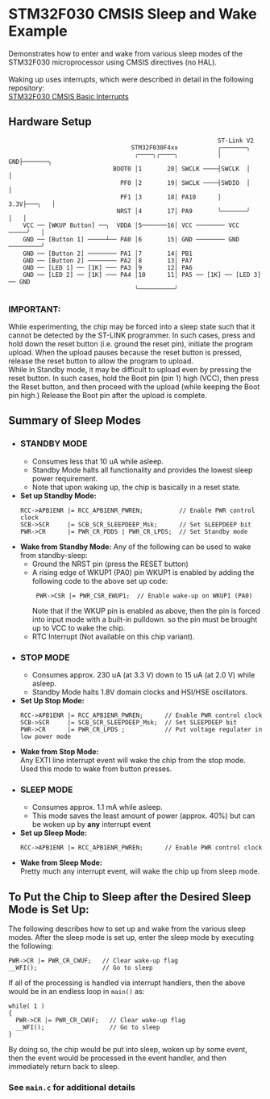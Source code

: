 # STM32F030 CMSIS Sleep and Wake Example
Demonstrates how to enter and wake from various sleep modes of the STM32F030 microprocessor using CMSIS directives (no HAL).<br>
<br>
Waking up uses interrupts, which were described in detail in the following repository:<br>
[STM32F030 CMSIS Basic Interrupts](https://github.com/EZdenki/STM32F030-CMSIS-Basic-Interrupts)<br>

## Hardware Setup
```
                                                          ST-Link V2 
                                  STM32F030F4xx           ╭───────╮     
                                   ╭────╮╭────╮           │    GND├───────╮
                             BOOT0 │1       20│ SWCLK ────┤SWCLK  │       │
                               PF0 │2       19│ SWCLK ────┤SWDIO  │       │
                               PF1 │3       18│ PA10      │   3.3V├───╮   │
                              NRST │4       17│ PA9       ╰───────╯   │   │
    VCC ── [WKUP Button] ──╮  VDDA │5───────16│ VCC ──────── VCC ─────╯   │
    GND ── [Button 1] ─────┴── PA0 │6       15│ GND ──────── GND ─────────╯
    GND ── [Button 2] ──────── PA1 │7       14│ PB1
    GND ── [Button 2] ──────── PA2 │8       13│ PA7
    GND ── [LED 1] ── [1K] ─── PA3 │9       12│ PA6
    GND ── [LED 2] ── [1K] ─── PA4 │10      11│ PA5 ── [1K] ── [LED 3] ── GND
                                   ╰──────────╯
```
### IMPORTANT:
While experimenting, the chip may be forced into a sleep state such that it cannot be
detected by the ST-LINK programmer. In such cases, press and hold down the reset button
(i.e. ground the reset pin), initiate the program upload. When the upload pauses because
the reset button is pressed, release the reset button to allow the program to upload.<br>
While in Standby mode, it may be difficult to upload even by pressing the reset button. 
In such cases, hold the Boot pin (pin 1) high (VCC), then press the Reset button, and
then proceed with the upload (while keeping the Boot pin high.) Release the Boot pin after
the upload is complete.

## Summary of Sleep Modes
+ ### **STANDBY MODE**
  + Consumes less that 10 uA while asleep.<br>
  + Standby Mode halts all functionality and provides the lowest sleep power requirement.<br>
  + Note that upon waking up, the chip is basically in a reset state.<br>
+ **Set up Standby Mode:**
  ```
  RCC->APB1ENR |= RCC_APB1ENR_PWREN;          // Enable PWR control clock
  SCB->SCR     |= SCB_SCR_SLEEPDEEP_Msk;      // Set SLEEPDEEP bit
  PWR->CR      |= PWR_CR_PDDS | PWR_CR_LPDS;  // Set Standby mode
  ```
+ **Wake from Standby Mode:** Any of the following can be used to wake from standby-sleep:<br>
  + Ground the NRST pin (press the RESET button)
  + A rising edge of WKUP1 (PA0) pin
    WKUP1 is enabled by adding the following code to the above set up code:
    ```
     PWR->CSR |= PWR_CSR_EWUP1;  // Enable wake-up on WKUP1 (PA0)
    ```
    Note that if the WKUP pin is enabled as above, then the pin is forced into input mode with a
    built-in pulldown. so the pin must be brought up to VCC to wake the chip.
  + RTC Interrupt (Not available on this chip variant).
+ ### **STOP MODE**
  + Consumes approx. 230 uA (at 3.3 V) down to 15 uA (at 2.0 V) while asleep.
  + Standby Mode halts 1.8V domain clocks and HSI/HSE oscillators.
+ **Set Up Stop Mode:** <br>
  ```
  RCC->APB1ENR |= RCC_APB1ENR_PWREN;      // Enable PWR control clock
  SCB->SCR     |= SCB_SCR_SLEEPDEEP_Msk;  // Set SLEEPDEEP bit
  PWR->CR      |= PWR_CR_LPDS ;           // Put voltage regulater in low power mode
  ```
+ **Wake from Stop Mode:** <br>
  Any EXTI line interrupt event will wake the chip from the stop mode. Used this mode to wake from button presses.
+ ### **SLEEP MODE**
  + Consumes approx. 1.1 mA while asleep.
  + This mode saves the least amount of power (approx. 40%) but can be woken up by **any** interrupt event
+ **Set up Sleep Mode:** <br>
  ```
  RCC->APB1ENR |= RCC_APB1ENR_PWREN;      // Enable PWR control clock
  ```
+ **Wake from Sleep Mode:** <br>
  Pretty much any interrupt event, will wake the chip up from sleep mode.

## To Put the Chip to Sleep after the Desired Sleep Mode is Set Up:
The following describes how to set up and wake from the various sleep modes. After the
sleep mode is set up, enter the sleep mode by executing the following:
```
PWR->CR |= PWR_CR_CWUF;   // Clear wake-up flag
__WFI();                  // Go to sleep
```
If all of the processing is handled via interrupt handlers, then the above would be in
an endless loop in ```main()``` as:
```
while( 1 )
{
  PWR->CR |= PWR_CR_CWUF;   // Clear wake-up flag
  __WFI();                  // Go to sleep
}
```
By doing so, the chip would be put into sleep, woken up by some event, then the event would be processed
in the event handler, and then immediately return back to sleep.

### See ```main.c``` for additional details
